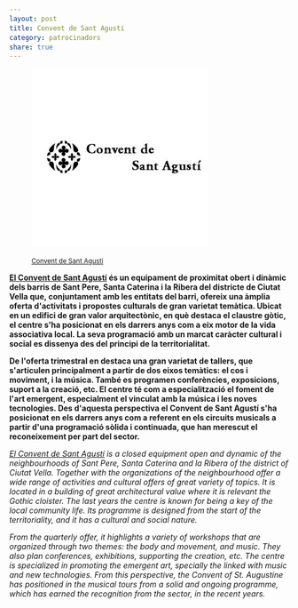 ```yaml
---
layout: post
title: Convent de Sant Agustí
category: patrocinadors
share: true
---
```


<figure class="text-center">
	<img src="/public/img/convent-sant-agusti-organitzadors-barcelona-digital-art.jpg" alt="Convent de Sant Agustí - organitzadors de barcelona digital art" title="Convent de Sant Agustí - organitzadors de barcelona digital art">
	<figcaption>
		<p><small><i class="fa fa-external-link"></i> <a href="http://conventagusti.com/" title="Convent de Sant Agustí">Convent de Sant Agustí</a></small></p>
	</figcaption>
</figure>

<!--more--> 

**[El Convent de Sant Agustí](http://conventagusti.com/) és un equipament de proximitat obert i dinàmic dels barris de Sant Pere, Santa Caterina i la Ribera del districte de Ciutat Vella que, conjuntament amb les entitats del barri, ofereix una àmplia oferta d'activitats i propostes culturals de gran varietat temàtica. Ubicat en un edifici de gran valor arquitectònic, en què destaca el claustre gòtic, el centre s'ha posicionat en els darrers anys com a eix motor de la vida associativa local. La seva programació amb un marcat caràcter cultural i social es dissenya des del principi de la territorialitat.**

**De l'oferta trimestral en destaca una gran varietat de tallers, que s'articulen principalment a partir de dos eixos temàtics: el cos i moviment, i la música. També es programen conferències, exposicions, suport a la creació, etc. El centre té com a especialització el foment de l'art emergent, especialment el vinculat amb la música i les noves tecnologies. Des d'aquesta perspectiva el Convent de Sant Agustí s'ha posicionat en els darrers anys com a referent en els circuits musicals a partir d'una programació sòlida i continuada, que han merescut el reconeixement per part del sector.**

*[El Convent de Sant Agustí](http://conventagusti.com/) is a closed equipment open and dynamic of the neighbourhoods of Sant Pere, Santa Caterina and la Ribera of the district of Ciutat Vella. Together with the organizations of the neighbourhood offer a wide range of activities and cultural offers of great variety of topics. It is located in a building of great architectural value where it is relevant the Gothic cloister. The last years the centre is known for being a key of the local community life. Its programme is designed from the start of the territoriality, and it has a cultural and social nature.*

*From the quarterly offer, it highlights a variety of workshops that are organized through two themes: the body and movement, and music. They also plan conferences, exhibitions, supporting the creation, etc. The centre is specialized in promoting the emergent art, specially the linked with music and new technologies. From this perspective, the Convent of St. Augustine has positioned in the musical tours from a solid and ongoing programme, which has earned the recognition from the sector, in the recent years.*